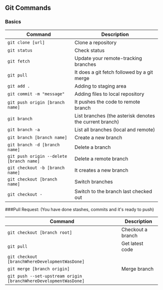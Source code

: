 ## Git Commands

### Basics

| Command | Description |
| ------- | ----------- |
| `git clone [url]` | Clone a repository |
| `git status` | Check status |
| `git fetch` | Update your remote-tracking branches |
| `git pull` | It does a git fetch followed by a git merge |
| `git add .` | Adding to staging area |
| `git commit -m "message"` | Adding files to local repository |
| `git push origin [branch name]` | It pushes the code to remote branch |
| `git branch` | List branches (the asterisk denotes the current branch) |
| `git branch -a` | List all branches (local and remote) |
| `git branch [branch name]` | Create a new branch |
| `git branch -d [branch name]` | Delete a branch |
| `git push origin --delete [branch name]` | Delete a remote branch |
| `git checkout -b [branch name]` | It creates a new branch |
| `git checkout [branch name]` | Switch branches |
| `git checkout -` | Switch to the branch last checked out |


###Pull Request: (You have done stashes, commits and it's ready to push)

| Command | Description |
| ------- | ----------- |
| `git checkout [branch root]` | Checkout a branch |
| `git pull` |  Get latest code |
| `git checkout [branchWhereDevelopmentWasDone]` |  |
| `git merge [branch origin]` | Merge branch |
| `git push --set-upstream origin [branchWhereDevelopmentWasDone]` |  |